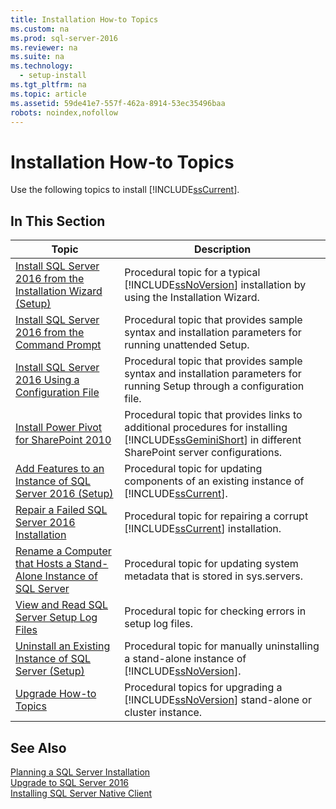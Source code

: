```yaml
---
title: Installation How-to Topics
ms.custom: na
ms.prod: sql-server-2016
ms.reviewer: na
ms.suite: na
ms.technology: 
  - setup-install
ms.tgt_pltfrm: na
ms.topic: article
ms.assetid: 59de41e7-557f-462a-8914-53ec35496baa
robots: noindex,nofollow
---
```

# Installation How-to Topics
  Use the following topics to install [!INCLUDE[ssCurrent](../../Topics/TopicNameContainA/includes/ssCurrent_md.md)].  
  
## In This Section  
  
|Topic|Description|  
|-----------|-----------------|  
|[Install SQL Server 2016 from the Installation Wizard &#40;Setup&#41;](../../Topics/TopicNameNotContainA/Install-SQL-Server-2016-from-the-Installation-Wizard--Setup-.md)|Procedural topic for a typical [!INCLUDE[ssNoVersion](../../Topics/TopicNameContainA/includes/ssNoVersion_md.md)] installation by using the Installation Wizard.|  
|[Install SQL Server 2016 from the Command Prompt](../../Topics/TopicNameNotContainA/Install-SQL-Server-2016-from-the-Command-Prompt.md)|Procedural topic that provides sample syntax and installation parameters for running unattended Setup.|  
|[Install SQL Server 2016 Using a Configuration File](../../Topics/TopicNameContainA/Install-SQL-Server-2016-Using-a-Configuration-File.md)|Procedural topic that provides sample syntax and installation parameters for running Setup through a configuration file.|  
|[Install Power Pivot for SharePoint 2010](assetId:///eec38696-5e26-46fa-bc83-aa776f470ce8)|Procedural topic that provides links to additional procedures for installing [!INCLUDE[ssGeminiShort](../../Topics/TopicNameNotContainA/includes/ssGeminiShort_md.md)] in different SharePoint server configurations.|  
|[Add Features to an Instance of SQL Server 2016 &#40;Setup&#41;](../../Topics/TopicNameNotContainA/Add-Features-to-an-Instance-of-SQL-Server-2016--Setup-.md)|Procedural topic for updating components of an existing instance of [!INCLUDE[ssCurrent](../../Topics/TopicNameContainA/includes/ssCurrent_md.md)].|  
|[Repair a Failed SQL Server 2016 Installation](../../Topics/TopicNameContainA/Repair-a-Failed-SQL-Server-2016-Installation.md)|Procedural topic for repairing a corrupt [!INCLUDE[ssCurrent](../../Topics/TopicNameContainA/includes/ssCurrent_md.md)] installation.|  
|[Rename a Computer that Hosts a Stand-Alone Instance of SQL Server](../../Topics/TopicNameContainA/Rename-a-Computer-that-Hosts-a-Stand-Alone-Instance-of-SQL-Server.md)|Procedural topic for updating system metadata that is stored in sys.servers.|  
|[View and Read SQL Server Setup Log Files](../../Topics/TopicNameNotContainA/View-and-Read-SQL-Server-Setup-Log-Files.md)|Procedural topic for checking errors in setup log files.|  
|[Uninstall an Existing Instance of SQL Server &#40;Setup&#41;](../../Topics/TopicNameNotContainA/Uninstall-an-Existing-Instance-of-SQL-Server--Setup-.md)|Procedural topic for manually uninstalling a stand-alone instance of [!INCLUDE[ssNoVersion](../../Topics/TopicNameContainA/includes/ssNoVersion_md.md)].|  
|[Upgrade How-to Topics](../../Topics/TopicNameNotContainA/Upgrade-How-to-Topics.md)|Procedural topics for upgrading a [!INCLUDE[ssNoVersion](../../Topics/TopicNameContainA/includes/ssNoVersion_md.md)] stand-alone or cluster instance.|  
  
## See Also  
 [Planning a SQL Server Installation](../../Topics/TopicNameContainA/Planning-a-SQL-Server-Installation.md)   
 [Upgrade to SQL Server 2016](../../Topics/TopicNameNotContainA/Upgrade-to-SQL-Server-2016.md)   
 [Installing SQL Server Native Client](../Topic/Installing%20SQL%20Server%20Native%20Client.md)  
  
  